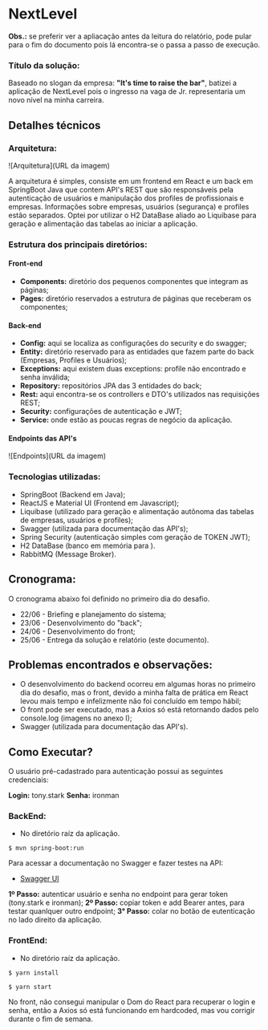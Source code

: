 # NextLevel

**Obs.:** se preferir ver a apliacação antes da leitura do relatório, pode pular para o fim do documento pois lá encontra-se o passa a passo de execução.

### Título da solução:

Baseado no slogan da empresa: **"It's time to raise the bar"**, batizei a aplicação de NextLevel pois o ingresso na vaga de Jr. representaria um novo nível na minha carreira.

## Detalhes técnicos

### Arquitetura:

![Arquitetura](URL da imagem)

A arquitetura é simples, consiste em um frontend em React e um back em SpringBoot Java que contem API's REST que são responsáveis pela autenticação de usuários e manipulação dos profiles de profissionais e empresas. Informações sobre empresas, usuários (segurança) e profiles estão separados. Optei por utilizar o H2 DataBase aliado ao Liquibase para geração e alimentação das tabelas ao iniciar a aplicação.

### Estrutura dos principais diretórios:

#### Front-end

- **Components:** diretório dos pequenos componentes que integram as páginas;
- **Pages:** diretório reservados a estrutura de páginas que receberam os componentes;


#### Back-end

- **Config:** aqui se localiza as configurações do security e do swagger;
- **Entity:** diretório reservado para as entidades que fazem parte do back (Empresas, Profiles e Usuários);
- **Exceptions:** aqui existem duas exceptions: profile não encontrado e senha inválida;
- **Repository:** repositórios JPA das 3 entidades do back;
- **Rest:** aqui encontra-se os controllers e DTO's utilizados nas requisições REST;
- **Security:** configurações de autenticação e JWT;
- **Service:** onde estão as poucas regras de negócio da aplicação.

#### Endpoints das API's

![Endpoints](URL da imagem)

### Tecnologias utilizadas:

- SpringBoot (Backend em Java);
- ReactJS e Material UI (Frontend em Javascript);
- Liquibase (utilizado para geração e alimentação autônoma das tabelas de empresas, usuários e profiles);
- Swagger (utilizada para documentação das API's);
- Spring Security (autenticação simples com geração de TOKEN JWT);
- H2 DataBase (banco em memória para ).
- RabbitMQ (Message Broker).


## Cronograma:

O cronograma abaixo foi definido no primeiro dia do desafio.

- 22/06 - Briefing e planejamento do sistema;
- 23/06 - Desenvolvimento do "back";
- 24/06 - Desenvolvimento do front;
- 25/06 - Entrega da solução e relatório (este documento).


## Problemas encontrados e observações:

- O desenvolvimento do backend ocorreu em algumas horas no primeiro dia do desafio, mas o front, devido a minha falta de prática em React levou mais tempo e infelizmente não foi concluído em tempo hábil;
- O front pode ser executado, mas a Axios só está retornando dados pelo console.log (imagens no anexo I);
- Swagger (utilizada para documentação das API's).

## Como Executar?

O usuário pré-cadastrado para autenticação possui as seguintes credenciais:

**Login:** tony.stark
**Senha:** ironman

### BackEnd:

- No diretório raíz da aplicação.

```console
$ mvn spring-boot:run
```

Para acessar a documentação no Swagger e fazer testes na API:

- [Swagger UI](http://localhost:8081/swagger-ui.html)

**1º Passo:** autenticar usuário e senha no endpoint para gerar token (tony.stark e ironman);
**2º Passo:** copiar token e add Bearer antes, para testar quanlquer outro endpoint;
**3° Passo:** colar no botão de eutenticação no lado direito da aplicação.

### FrontEnd:

- No diretório raíz da aplicação.

```console
$ yarn install
```

```console
$ yarn start
```

No front, não consegui manipular o Dom do React para recuperar o login e senha, então a Axios só está funcionando em hardcoded, mas vou corrigir durante o fim de semana.

